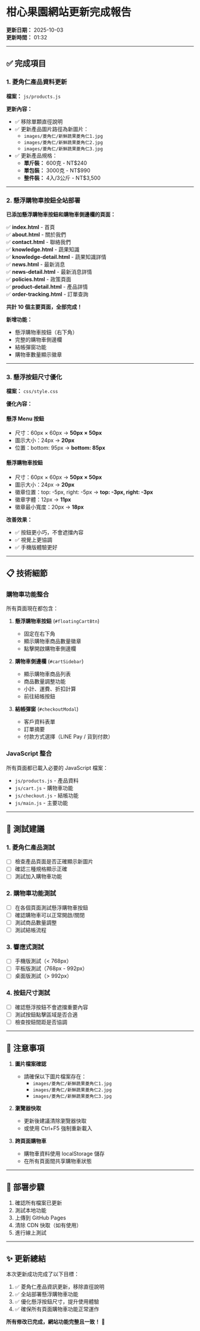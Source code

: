 # 柑心果園網站更新完成報告

**更新日期：** 2025-10-03  
**更新時間：** 01:32

---

## ✅ 完成項目

### 1. 菱角仁產品資料更新

**檔案：** `js/products.js`

**更新內容：**
- ✅ 移除單顆直徑說明
- ✅ 更新產品圖片路徑為新圖片：
  - `images/菱角仁/新鮮蔬果菱角仁1.jpg`
  - `images/菱角仁/新鮮蔬果菱角仁2.jpg`
  - `images/菱角仁/新鮮蔬果菱角仁3.jpg`
- ✅ 更新產品規格：
  - **單斤裝：** 600克 - NT$240
  - **單包裝：** 3000克 - NT$990
  - **整件裝：** 4入/3公斤 - NT$3,500

---

### 2. 懸浮購物車按鈕全站部署

**已添加懸浮購物車按鈕和購物車側邊欄的頁面：**

✅ **index.html** - 首頁  
✅ **about.html** - 關於我們  
✅ **contact.html** - 聯絡我們  
✅ **knowledge.html** - 蔬果知識  
✅ **knowledge-detail.html** - 蔬果知識詳情  
✅ **news.html** - 最新消息  
✅ **news-detail.html** - 最新消息詳情  
✅ **policies.html** - 政策頁面  
✅ **product-detail.html** - 產品詳情  
✅ **order-tracking.html** - 訂單查詢

**共計 10 個主要頁面，全部完成！**

**新增功能：**
- 懸浮購物車按鈕（右下角）
- 完整的購物車側邊欄
- 結帳彈窗功能
- 購物車數量顯示徽章

---

### 3. 懸浮按鈕尺寸優化

**檔案：** `css/style.css`

**優化內容：**

#### 懸浮 Menu 按鈕
- 尺寸：60px × 60px → **50px × 50px**
- 圖示大小：24px → **20px**
- 位置：bottom: 95px → **bottom: 85px**

#### 懸浮購物車按鈕
- 尺寸：60px × 60px → **50px × 50px**
- 圖示大小：24px → **20px**
- 徽章位置：top: -5px, right: -5px → **top: -3px, right: -3px**
- 徽章字體：12px → **11px**
- 徽章最小寬度：20px → **18px**

**改善效果：**
- ✅ 按鈕更小巧，不會遮擋內容
- ✅ 視覺上更協調
- ✅ 手機版體驗更好

---

## 📋 技術細節

### 購物車功能整合

所有頁面現在都包含：

1. **懸浮購物車按鈕** (`#floatingCartBtn`)
   - 固定在右下角
   - 顯示購物車商品數量徽章
   - 點擊開啟購物車側邊欄

2. **購物車側邊欄** (`#cartSidebar`)
   - 顯示購物車商品列表
   - 商品數量調整功能
   - 小計、運費、折扣計算
   - 前往結帳按鈕

3. **結帳彈窗** (`#checkoutModal`)
   - 客戶資料表單
   - 訂單摘要
   - 付款方式選擇（LINE Pay / 貨到付款）

### JavaScript 整合

所有頁面都已載入必要的 JavaScript 檔案：
- `js/products.js` - 產品資料
- `js/cart.js` - 購物車功能
- `js/checkout.js` - 結帳功能
- `js/main.js` - 主要功能

---

## 🎯 測試建議

### 1. 菱角仁產品測試
- [ ] 檢查產品頁面是否正確顯示新圖片
- [ ] 確認三種規格顯示正確
- [ ] 測試加入購物車功能

### 2. 購物車功能測試
- [ ] 在各個頁面測試懸浮購物車按鈕
- [ ] 確認購物車可以正常開啟/關閉
- [ ] 測試商品數量調整
- [ ] 測試結帳流程

### 3. 響應式測試
- [ ] 手機版測試（< 768px）
- [ ] 平板版測試（768px - 992px）
- [ ] 桌面版測試（> 992px）

### 4. 按鈕尺寸測試
- [ ] 確認懸浮按鈕不會遮擋重要內容
- [ ] 測試按鈕點擊區域是否合適
- [ ] 檢查按鈕間距是否協調

---

## 📝 注意事項

1. **圖片檔案確認**
   - 請確保以下圖片檔案存在：
     - `images/菱角仁/新鮮蔬果菱角仁1.jpg`
     - `images/菱角仁/新鮮蔬果菱角仁2.jpg`
     - `images/菱角仁/新鮮蔬果菱角仁3.jpg`

2. **瀏覽器快取**
   - 更新後建議清除瀏覽器快取
   - 或使用 Ctrl+F5 強制重新載入

3. **跨頁面購物車**
   - 購物車資料使用 localStorage 儲存
   - 在所有頁面間共享購物車狀態

---

## 🚀 部署步驟

1. 確認所有檔案已更新
2. 測試本地功能
3. 上傳到 GitHub Pages
4. 清除 CDN 快取（如有使用）
5. 進行線上測試

---

## ✨ 更新總結

本次更新成功完成了以下目標：

1. ✅ 菱角仁產品資訊更新，移除直徑說明
2. ✅ 全站部署懸浮購物車功能
3. ✅ 優化懸浮按鈕尺寸，提升使用體驗
4. ✅ 確保所有頁面購物車功能正常運作

**所有修改已完成，網站功能完整且一致！** 🎉
